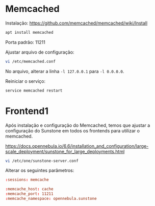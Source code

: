 # Memcached

Instalação: https://github.com/memcached/memcached/wiki/Install

```sh
apt install memcached
```

Porta padrão: 11211

Ajustar arquivo de configuração:
```sh
vi /etc/memcached.conf
```

No arquivo, alterar a linha ```-l 127.0.0.1``` para ```-l 0.0.0.0```.

Reiniciar o serviço:
```sh
service memcached restart
```

# Frontend1

Após instalação e configuração do Memcached, temos que ajustar a configuração do Sunstone em todos os frontends para utilizar o memcached.

https://docs.opennebula.io/6.6/installation_and_configuration/large-scale_deployment/sunstone_for_large_deployments.html

```sh
vi /etc/one/sunstone-server.conf
```

Alterar os seguintes parâmetros:
```conf
:sessions: memcache

:memcache_host: cache
:memcache_port: 11211
:memcache_namespace: opennebula.sunstone
```

<!--
Dependências
```sh
apt-get install libevent-dev
apt-get install build-essential
```

Memcached
```sh
wget http://memcached.org/latest
mv latest memcached.tar.gz
tar -zxf memcached.tar.gz
cd memcached-1.x.x
./configure --prefix=/usr/local/memcached
make && make test && sudo make install
```
-->